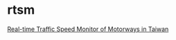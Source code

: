 # rtsm
[Real-time Traffic Speed Monitor of Motorways in Taiwan](https://royvbtw.github.io/rtsm/rtsm.html)
